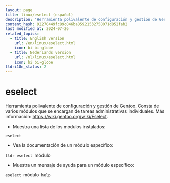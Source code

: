 ```yaml
---
layout: page
title: linux/eselect (español)
description: "Herramienta polivalente de configuración y gestión de Gentoo."
content_hash: 92270449fc89c846ba85921532758071d852fab2
last_modified_at: 2024-07-26
related_topics:
  - title: English version
    url: /en/linux/eselect.html
    icon: bi bi-globe
  - title: Nederlands version
    url: /nl/linux/eselect.html
    icon: bi bi-globe
tldri18n_status: 2
---
```

# eselect

Herramienta polivalente de configuración y gestión de Gentoo.
Consta de varios módulos que se encargan de tareas administrativas individuales.
Más información: <https://wiki.gentoo.org/wiki/Eselect>.

- Muestra una lista de los módulos instalados:

`eselect`

- Vea la documentación de un módulo específico:

`tldr eselect `<span class="tldr-var badge badge-pill bg-dark-lm bg-white-dm text-white-lm text-dark-dm font-weight-bold">módulo</span>

- Muestra un mensaje de ayuda para un módulo específico:

`eselect `<span class="tldr-var badge badge-pill bg-dark-lm bg-white-dm text-white-lm text-dark-dm font-weight-bold">módulo</span>` help`

